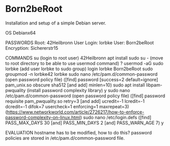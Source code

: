 # Born2beRoot
Installation and setup of a simple Debian server.

OS
Debianx64

PASSWORDS
Root: 42Heilbronn
User Login: lorbke
User: Born2beRoot
Encryption: Sichererstr15

COMMANDS
su (login to root user)
42Heilbronn
apt install sudo
su - (move to root directory to be able to use usermod command) ?
usermod -aG sudo lorbke (add user lorbke to sudo group)
login
lorbke
Born2beRoot
sudo groupmod -n lorbke42 lorbke
sudo nano /etc/pam.d/common-password (open password policy file)
([find] password [success=2 default=ignore] pam_unix.so obscure sha512 [and add] minlen=10)
sudo apt install libpam-pwquality (install password complexity library)
y
sudo nano /etc/pam.d/common-password (open password policy file)
([find] password        requisite                       pam_pwquality.so retry=3 [and add] ucredit=-1 lcredit=-1 dcredit=-1 difok=7 usercheck=1 enforcing=1 maxrepeat=3) (https://www.networkworld.com/article/2726217/how-to-enforce-password-complexity-on-linux.html)
sudo nano /etc/login.defs ([find] PASS_MAX_DAYS 30 [and] PASS_MIN_DAYS 2 [and] PASS_WARN_AGE 7)
y



EVALUATION
hostname has to be modified, how to do this?
password policies are stored in /etc/pam.d/common-password file.
